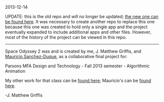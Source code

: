 2013-12-14

UPDATE: this is the old repo and will no longer be updated; <a target="_blank" href="https://github.com/jmatthewgriffis/Space_Odyssey_2_complete">the new one can be found here</a>. It was necessary to create another repo to replace this one because this one was created to hold only a single app and the project eventually expanded to include additional apps and other files. However, most of the history of the project can be viewed in this repo.

----------

Space Odyssey 2 was and is created by me, J. Matthew Griffis, and <a target="_blank" href="https://github.com/sheva29">Mauricio Sanchez-Duque</a>, as a collaborative final project for:

Parsons MFA Design and Technology - 
Fall 2013 semester - 
Algorithmic Animation

My other work for that class can be <a target="_blank" href="https://github.com/jmatthewgriffis/griffis_algo2013">found here</a>;
Mauricio's can be <a target="_blank" href="https://github.com/sheva29/sanchez-duque_algo2013">found here</a>.

-J. Matthew Griffis